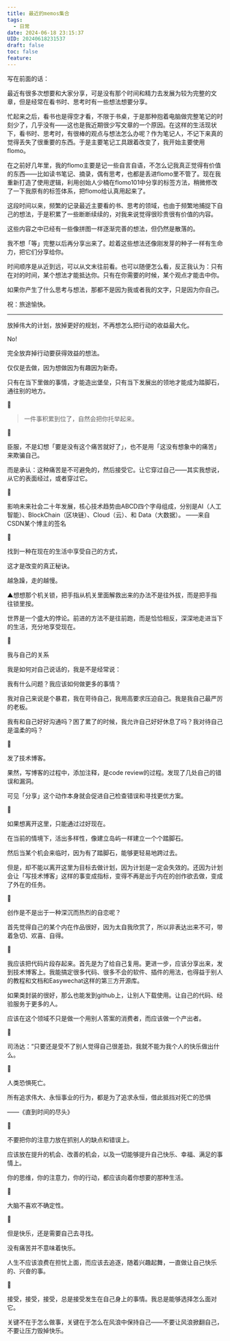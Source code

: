 ```yaml
---
title: 最近的memos集合
tags:
  - 日常
date: 2024-06-18 23:15:37
UID: 20240618231537
draft: false
toc: false
feature:
---
```


写在前面的话：

最近有很多次想要和大家分享，可是没有那个时间和精力去发展为较为完整的文章，但是经常在看书时、思考时有一些想法想要分享。

忙起来之后，看书也是得空才看，不限于书桌，于是那种抱着电脑做完整笔记的时刻少了，几乎没有——这也是我近期很少写文章的一个原因。在这样的生活现状下，看书时、思考时，有很棒的观点与想法怎么办呢？作为笔记人，不记下来真的觉得丢失了很重要的东西。于是主要笔记工具跟着改变了，我开始主要使用flomo。

在之前好几年里，我的flomo主要是记一些自言自语，不怎么记我真正觉得有价值的东西——比如读书笔记、摘录，偶有思考，也都是丢进flomo里不管了。现在我重新打造了使用逻辑，利用创始人少楠在flomo101中分享的标签方法，稍微修改了一下我原有的标签体系，把flomo给认真用起来了。

这段时间以来，频繁的记录最近主要看的书、思考的领域，也由于频繁地捕捉下自己的想法，于是积累了一些断断续续的，对我来说觉得很珍贵很有价值的内容。

这些内容之中已经有一些像拼图一样逐渐完善的想法，但仍然是散落的。

我不想「等」完整以后再分享出来了。趁着这些想法还像刚发芽的种子一样有生命力，把它们分享给你。

时间顺序是从近到远，可以从文末往前看。也可以随便怎么看，反正我认为：只有在对的时间，某个想法才能抵达你。只有在你需要的时候，某个观点才能击中你。

如果你产生了什么思考与想法，那都不是因为我或者我的文字，只是因为你自己。

祝：旅途愉快。

---

放掉伟大的计划，放掉更好的规划，不再想怎么把行动的收益最大化。

No!

完全放弃掉行动要获得效益的想法。

仅仅是去做，因为想做因为有趣因为新奇。

只有在当下里做的事情，才能造出堡垒，只有当下发展出的领地才能成为踏脚石，通往别的地方。

🌲

> 一件事积累到位了，自然会把你托举起来。

🌲

臣服，不是幻想「要是没有这个痛苦就好了」，也不是用「这没有想象中的痛苦」来欺骗自己。

而是承认：这种痛苦是不可避免的，然后接受它。让它穿过自己——其实我想说，从它的表面经过，或者穿过它。

🌲

影响未来社会二十年发展，核心技术趋势由ABCD四个字母组成，分别是AI（人工智能）、BlockChain（区块链）、Cloud（云）、和 Data（大数据）。
——来自CSDN某个博主的签名

🌲

找到一种在现在的生活中享受自己的方式，

这才是改变的真正秘诀。

越急躁，走的越慢。

▲想想那个机关锁，把手指从机关里面解救出来的办法不是往外拔，而是把手指往锁里按。

世界是一个盛大的悖论。前进的方法不是往前跑，而是恰恰相反，深深地走进当下的生活，充分地享受现在。

🌲

我与自己的关系

我是如何对自己说话的，我是不是经常说：

我有什么问题？我应该如何做更多的事情？

我对自己来说是个暴君，我在苛待自己，我用高要求压迫自己。我是我自己最严厉的老板。

我有和自己好好沟通吗？困了累了的时候，我允许自己好好休息了吗？我对待自己是温柔的吗？

🌲

发了技术博客。

果然，写博客的过程中，添加注释，是code review的过程。发现了几处自己的错误和漏洞。

可见「分享」这个动作本身就会促进自己检查错误和寻找更优方案。

🌲

如果想离开这里，只能通过过好现在。

在当前的情境下，活出多样性，像建立岛屿一样建立一个个踏脚石。

然后当某个机会来临时，因为有了踏脚石，能够更轻易地跨过去。

但是，却不能以离开这里为目标去做计划，因为计划是一定会失效的。还因为计划会让「写技术博客」这样的事变成指标，变得不再是出于内在的创作欲去做，变成了外在的任务。

🌲

创作是不是出于一种深沉而热烈的自恋呢？

首先觉得自己的某个内在作品很好，因为太自我欣赏了，所以非表达出来不可，带着急切、欢喜、自得。

🌲

我应该把代码片段存起来。首先是为了给自己复用。更进一步，应该分享出来，发到技术博客上。我能搞定很多代码、很多不会的软件、插件的用法，也得益于别人的教程和文档和Easywechat这样的第三方开源库。

如果类封装的很好，那么也能发到github上，让别人下载使用。让自己的代码、经验服务于更多的人。

应该在这个领域不只是做一个用别人答案的消费者，而应该做一个产出者。

🌲

司汤达：“只要还是受不了别人觉得自己很差劲，我就不能为我个人的快乐做出什么。

🌲

人类恐惧死亡。

所有追求伟大、永恒事业的行为，都是为了追求永恒，借此抵挡对死亡的恐惧

——《直到时间的尽头》

🌲

不要把你的注意力放在抓别人的缺点和错误上。

应该放在提升的机会、改善的机会，以及一切能够提升自己快乐、幸福、满足的事情上。

你的思维，你的注意力，你的行动，都应该向着你想要的那种生活。

🌲

大脑不喜欢不确定性。

🌲

但是快乐，还是需要自己去寻找。

没有痛苦并不意味着快乐。

人生不应该浪费在担忧上面，而应该去追逐，随着兴趣起舞，一直做让自己快乐的、兴奋的事。

🌲

接受，接受，接受，总是接受发生在自己身上的事情。我总是能够选择怎么面对它。

关键不在于怎么做事，关键在于怎么在风浪中保持自己——不要让风浪掀翻自己，不要让压力毁掉快乐。
